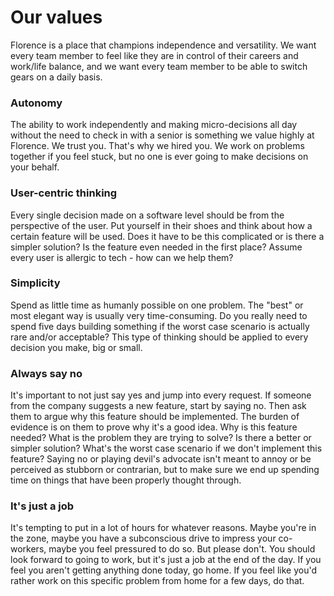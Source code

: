 # Our values
Florence is a place that champions independence and versatility. We want every team member to feel like they are in control of their careers and work/life balance, and we want every team member to be able to switch gears on a daily basis.

### Autonomy
The ability to work independently and making micro-decisions all day without the need to check in with a senior is something we value highly at Florence. We trust you. That's why we hired you. We work on problems together if you feel stuck, but no one is ever going to make decisions on your behalf.

### User-centric thinking
Every single decision made on a software level should be from the perspective of the user. Put yourself in their shoes and think about how a certain feature will be used. Does it have to be this complicated or is there a simpler solution? Is the feature even needed in the first place? Assume every user is allergic to tech - how can we help them?

### Simplicity
Spend as little time as humanly possible on one problem. The "best" or most elegant way is usually very time-consuming. Do you really need to spend five days building something if the worst case scenario is actually rare and/or acceptable? This type of thinking should be applied to every decision you make, big or small.

### Always say no
It's important to not just say yes and jump into every request. If someone from the company suggests a new feature, start by saying no. Then ask them to argue why this feature should be implemented. The burden of evidence is on them to prove why it's a good idea. Why is this feature needed? What is the problem they are trying to solve? Is there a better or simpler solution? What's the worst case scenario if we don't implement this feature? Saying no or playing devil's advocate isn't meant to annoy or be perceived as stubborn or contrarian, but to make sure we end up spending time on things that have been properly thought through.

### It's just a job
It's tempting to put in a lot of hours for whatever reasons. Maybe you're in the zone, maybe you have a subconscious drive to impress your co-workers, maybe you feel pressured to do so. But please don't. You should look forward to going to work, but it's just a job at the end of the day. If you feel you aren't getting anything done today, go home. If you feel like you'd rather work on this specific problem from home for a few days, do that.
